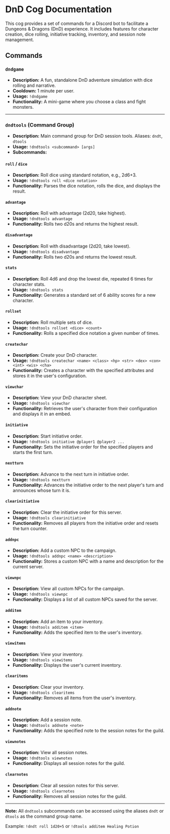 # DnD Cog Documentation

This cog provides a set of commands for a Discord bot to facilitate a Dungeons & Dragons (DnD) experience. It includes features for character creation, dice rolling, initiative tracking, inventory, and session note management.

## Commands

### `dndgame`

* **Description:** A fun, standalone DnD adventure simulation with dice rolling and narrative.
* **Cooldown:** 1 minute per user.
* **Usage:** `!dndgame`
* **Functionality:** A mini-game where you choose a class and fight monsters.

---

### `dndtools` (Command Group)

* **Description:** Main command group for DnD session tools. Aliases: `dndt`, `dtools`
* **Usage:** `!dndtools <subcommand> [args]`
* **Subcommands:**

#### `roll` / `dice`
* **Description:** Roll dice using standard notation, e.g., 2d6+3.
* **Usage:** `!dndtools roll <dice notation>`
* **Functionality:** Parses the dice notation, rolls the dice, and displays the result.

#### `advantage`
* **Description:** Roll with advantage (2d20, take highest).
* **Usage:** `!dndtools advantage`
* **Functionality:** Rolls two d20s and returns the highest result.

#### `disadvantage`
* **Description:** Roll with disadvantage (2d20, take lowest).
* **Usage:** `!dndtools disadvantage`
* **Functionality:** Rolls two d20s and returns the lowest result.

#### `stats`
* **Description:** Roll 4d6 and drop the lowest die, repeated 6 times for character stats.
* **Usage:** `!dndtools stats`
* **Functionality:** Generates a standard set of 6 ability scores for a new character.

#### `rollset`
* **Description:** Roll multiple sets of dice.
* **Usage:** `!dndtools rollset <dice> <count>`
* **Functionality:** Rolls a specified dice notation a given number of times.

#### `createchar`
* **Description:** Create your DnD character.
* **Usage:** `!dndtools createchar <name> <class> <hp> <str> <dex> <con> <int> <wis> <cha>`
* **Functionality:** Creates a character with the specified attributes and stores it in the user's configuration.

#### `viewchar`
* **Description:** View your DnD character sheet.
* **Usage:** `!dndtools viewchar`
* **Functionality:** Retrieves the user's character from their configuration and displays it in an embed.

#### `initiative`
* **Description:** Start initiative order.
* **Usage:** `!dndtools initiative @player1 @player2 ...`
* **Functionality:** Sets the initiative order for the specified players and starts the first turn.

#### `nextturn`
* **Description:** Advance to the next turn in initiative order.
* **Usage:** `!dndtools nextturn`
* **Functionality:** Advances the initiative order to the next player's turn and announces whose turn it is.

#### `clearinitiative`
* **Description:** Clear the initiative order for this server.
* **Usage:** `!dndtools clearinitiative`
* **Functionality:** Removes all players from the initiative order and resets the turn counter.

#### `addnpc`
* **Description:** Add a custom NPC to the campaign.
* **Usage:** `!dndtools addnpc <name> <description>`
* **Functionality:** Stores a custom NPC with a name and description for the current server.

#### `viewnpc`
* **Description:** View all custom NPCs for the campaign.
* **Usage:** `!dndtools viewnpc`
* **Functionality:** Displays a list of all custom NPCs saved for the server.

#### `additem`
* **Description:** Add an item to your inventory.
* **Usage:** `!dndtools additem <item>`
* **Functionality:** Adds the specified item to the user's inventory.

#### `viewitems`
* **Description:** View your inventory.
* **Usage:** `!dndtools viewitems`
* **Functionality:** Displays the user's current inventory.

#### `clearitems`
* **Description:** Clear your inventory.
* **Usage:** `!dndtools clearitems`
* **Functionality:** Removes all items from the user's inventory.

#### `addnote`
* **Description:** Add a session note.
* **Usage:** `!dndtools addnote <note>`
* **Functionality:** Adds the specified note to the session notes for the guild.

#### `viewnotes`
* **Description:** View all session notes.
* **Usage:** `!dndtools viewnotes`
* **Functionality:** Displays all session notes for the guild.

#### `clearnotes`
* **Description:** Clear all session notes for this server.
* **Usage:** `!dndtools clearnotes`
* **Functionality:** Removes all session notes for the guild.

---

**Note:** All `dndtools` subcommands can be accessed using the aliases `dndt` or `dtools` as the command group name.

Example: `!dndt roll 1d20+5` or `!dtools additem Healing Potion`
